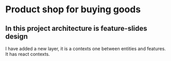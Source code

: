 # Product shop for buying goods

## In this project architecture is feature-slides design

I have added a new layer, it is a contexts one between entities and features. It has react contexts.

